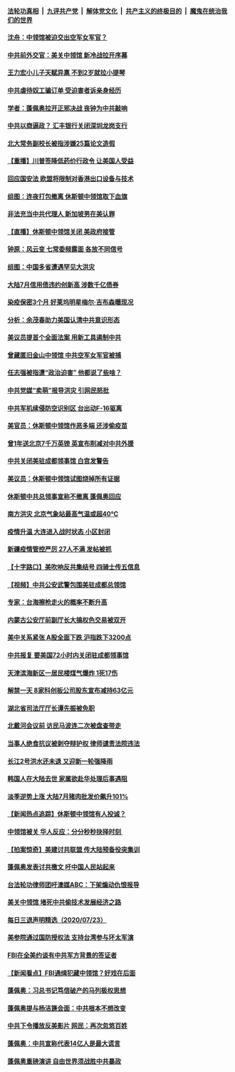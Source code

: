 

####  [法轮功真相](../../../../basic/blob/master/README.md?t=07250902) &nbsp;|&nbsp; [九评共产党](../../../../9ping.md/blob/master/README.md?t=07250902) &nbsp;|&nbsp; [解体党文化](../../../../jtdwh.md/blob/master/README.md?t=07250902)  &nbsp;|&nbsp; [共产主义的终极目的](../../../../gczydzjmd.md/blob/master/README.md?t=07250902) &nbsp;|&nbsp; [魔鬼在统治我们的世界](../../../../mgztzwmdsj.md/blob/master/README.md?t=07250902) 

#### [沈舟：中领馆被迫交出空军女军官？](../pages/nsc413/n12282144.md?t=07250902) 

#### [中共前外交官：美关中领馆 新冷战拉开序幕](../pages/nsc413/n12281623.md?t=07250902) 

#### [王力宏小儿子天赋异禀 不到2岁就拉小提琴](../pages/nsc413/n12281841.md?t=07250902) 

#### [中共虐待奴工骗订单 受迫害者诉亲身经历](../pages/nsc413/n12282018.md?t=07250902) 

#### [学者：蓬佩奥拉开正邪决战 丧钟为中共敲响](../pages/nsc413/n12281981.md?t=07250902) 

#### [中共以商逼政？ 汇丰银行关闭深圳龙岗支行](../pages/nsc413/n12281944.md?t=07250902) 

#### [北大常务副校长被指涉嫌25篇论文造假](../pages/nsc413/n12281798.md?t=07250902) 

#### [【重播】川普签降低药价行政令 让美国人受益](../pages/nsc413/n12281555.md?t=07250902) 

#### [回应国安法 欧盟将限制对香港出口设备与技术](../pages/nsc413/n12281970.md?t=07250902) 

#### [组图：连夜打包撤离 休斯顿中领馆取下血旗](../pages/nsc413/n12281782.md?t=07250902) 

#### [非法充当中共代理人 新加坡男在美认罪](../pages/nsc413/n12281819.md?t=07250902) 

#### [【直播】休斯顿中领馆关闭 美政府接管](../pages/nsc413/n12281834.md?t=07250902) 

#### [钟原：风云变 七常委频露面 各放不同信号](../pages/nsc413/n12281829.md?t=07250902) 

#### [组图：中国多省遭遇罕见大洪灾](../pages/nsc413/n12281215.md?t=07250902) 

#### [大陆7月信用债违约创新高 涉数千亿债券](../pages/nsc413/n12281791.md?t=07250902) 

#### [染疫保密3个月 好莱坞明星梅尔·吉布森曝现况](../pages/nsc413/n12281716.md?t=07250902) 

#### [分析：余茂春助力美国认清中共意识形态](../pages/nsc413/n12281727.md?t=07250902) 

#### [美议员提首个全面法案 用新工具遏制中共](../pages/nsc413/n12281686.md?t=07250902) 

#### [曾藏匿旧金山中领馆 中共空军女军官被捕](../pages/nsc413/n12281618.md?t=07250902) 

#### [任志强被指遭“政治迫害” 他都说了些啥？](../pages/nsc413/n12281596.md?t=07250902) 

#### [中共党媒“卖萌”报导洪灾 引网民怒批](../pages/nsc413/n12281361.md?t=07250902) 

#### [中共军机续侵防空识别区 台出动F-16驱离](../pages/nsc413/n12281102.md?t=07250902) 

#### [美官员：休斯顿中领馆作恶多端 还涉偷疫苗](../pages/nsc413/n12281547.md?t=07250902) 

#### [曾1年送北京7千万英镑 英宣布削减对中共外援](../pages/nsc413/n12281245.md?t=07250902) 

#### [中共关闭美驻成都领事馆 白宫发警告](../pages/nsc413/n12281364.md?t=07250902) 


#### [美议员：休斯顿中领馆试图烧掉所有证据](../pages/nsc413/n12281249.md?t=07250902) 

#### [休斯顿中共总领事宣称不撤离 蓬佩奥回应](../pages/nsc413/n12281175.md?t=07250902) 

#### [南方洪灾 北京气象站最高气温或超40℃](../pages/nsc413/n12280921.md?t=07250902) 

#### [疫情升温 大连进入战时状态 小区封闭](../pages/nsc413/n12280287.md?t=07250902) 

#### [新疆疫情管控严厉  27人不满 发帖被抓](../pages/nsc413/n12280567.md?t=07250902) 

#### [【十字路口】美吹响反共集结号 四骑士传五信息](../pages/nsc413/n12279869.md?t=07250902) 

#### [【视频】中共公安武警包围美驻成都总领馆](../pages/nsc413/n12280800.md?t=07250902) 

#### [专家：台海擦枪走火的概率不断升高](../pages/nsc413/n12280802.md?t=07250902) 

#### [内蒙古公安厅前副厅长大搞权色交易被双开](../pages/nsc413/n12280850.md?t=07250902) 

#### [美中关系紧张 A股全面下跌 沪指跌下3200点](../pages/nsc413/n12280670.md?t=07250902) 

#### [中共报复 要美国72小时内关闭驻成都领事馆](../pages/nsc413/n12280168.md?t=07250902) 

#### [天津滨海新区一居民楼煤气爆炸 1死17伤](../pages/nsc413/n12280486.md?t=07250902) 

#### [解禁一天 8家科创板公司股东宣布减持63亿元](../pages/nsc413/n12280153.md?t=07250902) 

#### [湖北省司法厅厅长谭先振被免职](../pages/nsc413/n12280564.md?t=07250902) 

#### [北戴河会议前 访民马波连二次被盘查带走](../pages/nsc413/n12280445.md?t=07250902) 

#### [当事人绝食抗议被剥夺辩护权 律师谴责法院违法](../pages/nsc413/n12279972.md?t=07250902) 

#### [长江2号洪水还未退 又迎新一轮强降雨](../pages/nsc413/n12279877.md?t=07250902) 

#### [韩国人在大陆去世 家属欲赴华处理后事遇阻](../pages/nsc413/n12280297.md?t=07250902) 

#### [淡季逆势上涨 大陆7月猪肉批发价飙升101%](../pages/nsc413/n12279570.md?t=07250902) 

#### [【新闻热点追踪】休斯顿中领馆有人投诚？](../pages/nsc413/n12280247.md?t=07250902) 

#### [中领馆被关 华人反应：分分秒秒抉择时刻 ](../pages/nsc413/n12279513.md?t=07250902) 

#### [【拍案惊奇】美建讨共联盟 传大陆预备役突集训](../pages/nsc413/n12280079.md?t=07250902) 

#### [蓬佩奥发表讨共檄文 吁中国人民站起来](../pages/nsc413/n12279508.md?t=07250902) 

#### [台法轮功律师团吁澳媒ABC：下架煽动仇恨报导](../pages/nsc413/n12279917.md?t=07250902) 

#### [美关中领馆 堵死中共偷技术发展经济之路](../pages/nsc413/n12279454.md?t=07250902) 

#### [每日三退声明精选（2020/07/23）](../pages/nsc413/n12280061.md?t=07250902) 

#### [美参院通过国防授权法 支持台湾参与环太军演](../pages/nsc413/n12279858.md?t=07250902) 

#### [FBI在全美约谈有中共军方背景的签证者](../pages/nsc413/n12279458.md?t=07250902) 

#### [【新闻看点】FBI通缉犯藏中领馆？好戏在后面](../pages/nsc413/n12279133.md?t=07250902) 

#### [蓬佩奥：习总书记笃信破产的马列极权思想](../pages/nsc413/n12279543.md?t=07250902) 

#### [蓬佩奥提与杨洁篪会面：中共根本不想改变](../pages/nsc413/n12279550.md?t=07250902) 

#### [中共下令播放反美影片 网民：再次忽悠百姓](../pages/nsc413/n12279456.md?t=07250902) 

#### [蓬佩奥：中共宣称代表14亿人是最大谎言](../pages/nsc413/n12279473.md?t=07250902) 

#### [蓬佩奥重磅演讲 自由世界须战胜中共暴政](../pages/nsc413/n12279054.md?t=07250902) 

